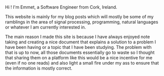 Hi ! I'm Emmet, a Software Engineer from Cork, Ireland. 

This website is mainly for my blog posts which will mostly be some of my ramblings in the area of signal processing, programming, natural languages or whatever I am currently interested in. 

The main reason I made this site is because I have always enjoyed note taking and creating a nice document that explains a solution to a problem I have been having or a topic that I have been studying. The problem with that is up to now, all those documents essentially go to waste so I thought that sharing them on a platform like this would be a nice incentive for me (even if no one reads) and also light a small fire under my ass to ensure that the information is mostly correct.

